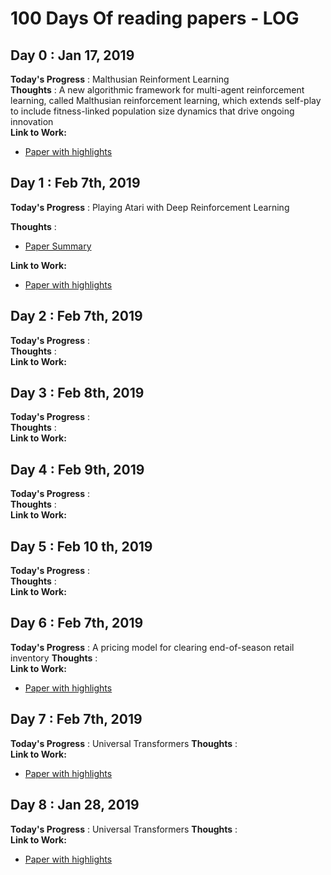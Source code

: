 # 100 Days Of reading papers - LOG

## Day 0 : Jan 17, 2019 

**Today's Progress** :  Malthusian Reinforment Learning   
**Thoughts** :  A new algorithmic framework for multi-agent reinforcement learning, called Malthusian reinforcement learning, which extends self-play to include fitness-linked population size dynamics that drive ongoing innovation  
**Link to Work:**  
* [Paper with highlights](https://github.com/snknitin/100DaysOfML/blob/master/RL%20papers/Malthusian%20Reinforcement%20learning.pdf)


## Day 1 : Feb 7th, 2019 

**Today's Progress** :  Playing Atari with Deep Reinforcement Learning

**Thoughts** :  
* [Paper Summary](https://github.com/snknitin/100DaysOfML/blob/master/RL%20papers/Summaries/Paper%201.md)  

**Link to Work:**  
* [Paper with highlights](https://github.com/snknitin/100DaysOfML/blob/master/RL%20papers/Papers%20from%20list/[1]%20Playing%20Atari%20with%20Deep%20Reinforcement%20Learning.pdf)


## Day 2 : Feb 7th, 2019 

**Today's Progress** :  
**Thoughts** :   
**Link to Work:**  

## Day 3 : Feb 8th, 2019 

**Today's Progress** :  
**Thoughts** :   
**Link to Work:**  

## Day 4 : Feb 9th, 2019 

**Today's Progress** :  
**Thoughts** :   
**Link to Work:**  

## Day 5 : Feb 10 th, 2019 

**Today's Progress** :  
**Thoughts** :   
**Link to Work:**  

## Day 6 : Feb 7th, 2019 

**Today's Progress** : A pricing model for clearing end-of-season retail inventory 
**Thoughts** :   
**Link to Work:**  
* [Paper with highlights]()

## Day 7 : Feb 7th, 2019 

**Today's Progress** : Universal Transformers 
**Thoughts** :   
**Link to Work:**  
* [Paper with highlights]()


## Day 8 : Jan 28, 2019 

**Today's Progress** : Universal Transformers 
**Thoughts** :   
**Link to Work:**  
* [Paper with highlights]()
